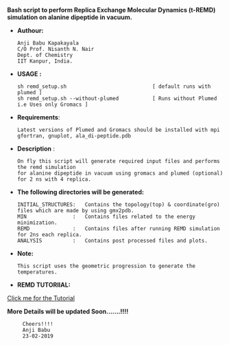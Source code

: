
**Bash script to perform Replica Exchange Molecular Dynamics (t-REMD) simulation on alanine dipeptide in vacuum.**

* **Authour:**
   
      Anji Babu Kapakayala
      C/O Prof. Nisanth N. Nair
      Dept. of Chemistry
      IIT Kanpur, India.
       
                      
* **USAGE :**    
                         
      sh remd_setup.sh                            [ default runs with plumed ]
      sh remd_setup.sh --without-plumed           [ Runs without Plumed i.e Uses only Gromacs ] 
       
       
* **Requirements**:     
   
      Latest versions of Plumed and Gromacs should be installed with mpi
      gfortran, gnuplot, ala_di-peptide.pdb
                          
             
* **Description** :   
   
      On fly this script will generate required input files and performs the remd simulation
      for alanine dipeptide in vacuum using gromacs and plumed (optional) for 2 ns with 4 replica.
             
* **The following directories will be generated:**
             
      INITIAL_STRUCTURES:   Contains the topology(top) & coordinate(gro) files which are made by using gmx2pdb.
      MIN               :   Contains files related to the energy minimization.
      REMD              :   Contains files after running REMD simulation for 2ns each replica.
      ANALYSIS          :   Contains post processed files and plots.
             
             
* **Note:**
           
      This script uses the geometric progression to generate the temperatures.
      
 * **REMD TUTORIIAL:**
 
 [Click me for the Tutorial](https://github.com/NNairIITK/Enhanced_Sampling_Methods_Tutorials/blob/master/Replica_Exchange_MD/REMD_Tutorial.pdf)
                    
   **More Details will be updated Soon.......!!!!**
                
         Cheers!!!!
         Anji Babu
         23-02-2019

